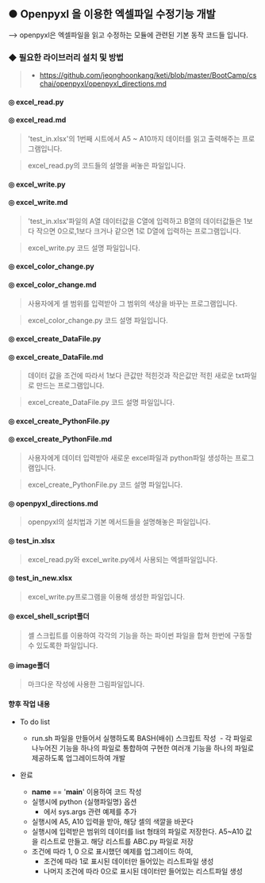 ## ● Openpyxl 을 이용한 엑셀파일 수정기능 개발
--> openpyxl은 엑셀파일을 읽고 수정하는 모듈에 관련된 기본 동작 코드들 입니다.

### ◆ 필요한 라이브러리 설치 및 방법
> - https://github.com/jeonghoonkang/keti/blob/master/BootCamp/cschai/openpyxl/openpyxl_directions.md

#### ◎ excel_read.py 
#### ◎ excel_read.md
> 'test_in.xlsx'의 1번째 시트에서 A5 ~ A10까지 데이터를 읽고 출력해주는 프로그램입니다.

> excel_read.py의 코드들의 설명을 써놓은 파일입니다.

#### ◎ excel_write.py	
#### ◎ excel_write.md
> 'test_in.xlsx'파일의 A열 데이터값을 C열에 입력하고 B열의 데이터값들은 1보다 작으면 0으로,1보다 크거나 같으면 1로 D열에 입력하는 프로그램입니다.

> excel_write.py 코드 설명 파일입니다.

#### ◎ excel_color_change.py	
#### ◎ excel_color_change.md
> 사용자에게 셀 범위를 입력받아 그 범위의 색상을 바꾸는 프로그램입니다.

> excel_color_change.py 코드 설명 파일입니다.

#### ◎ excel_create_DataFile.py	
#### ◎ excel_create_DataFile.md
> 데이터 값을 조건에 따라서 1보다 큰값만 적힌것과 작은값만 적힌 새로운 txt파일로 만드는 프로그램입니다.

> excel_create_DataFile.py 코드 설명 파일입니다.

#### ◎ excel_create_PythonFile.py	
#### ◎ excel_create_PythonFile.md
> 사용자에게 데이터 입력받아 새로운 excel파일과 python파일 생성하는 프로그램입니다.

> excel_create_PythonFile.py 코드 설명 파일입니다.

#### ◎ openpyxl_directions.md
> openpyxl의 설치법과 기본 메서드들을 설명해놓은 파일입니다.

#### ◎ test_in.xlsx
> excel_read.py와 excel_write.py에서 사용되는 엑셀파일입니다.

#### ◎ test_in_new.xlsx
> excel_write.py프로그램을 이용해 생성한 파일입니다.

#### ◎ excel_shell_script폴더
>셸 스크립트를 이용하여 각각의 기능을 하는 파이썬 파일을 합쳐 한번에 구동할 수 있도록한 파일입니다.

#### ◎ image폴더
> 마크다운 작성에 사용한 그림파일입니다.

#### 향후 작업 내용

- To do list
  - run.sh 파일을 만들어서 실행하도록 BASH(배쉬) 스크립트 작성
  - 각 파일로 나누어진 기능을 하나의 파일로 통합하여 구현한 여러개 기능을 하나의 파일로 제공하도록 업그레이드하여 개발

- 완료
  - __name__ == '__main__' 이용하여 코드 작성
  - 실행시에 python {실행파일명} 옵션
    - 에서 sys.args 관련 예제를 추가
  - 실행시에 A5, A10 입력을 받아, 해당 셀의 색깔을 바꾼다
  - 실행시에 입력받은 범위의 데이터를 list 형태의 파일로 저장한다. A5~A10 값을 리스트로 만들고. 해당 리스트를 ABC.py 파일로 저장
  - 조건에 따라 1, 0 으로 표시했던 예제를 업그레이드 하여,
    - 조건에 따라 1로 표시된 데이터만 들어있는 리스트파일 생성
    - 나머지 조건에 따라 0으로 표시된 데이터만 들어있는 리스트파일 생성
    
    
